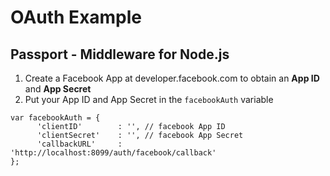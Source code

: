 # OAuth Example
## Passport - Middleware for Node.js
1. Create a Facebook App at developer.facebook.com to obtain an **App ID** and **App Secret**
2. Put your App ID and App Secret in the `facebookAuth` variable
```
var facebookAuth = {
      'clientID'        : '', // facebook App ID
      'clientSecret'    : '', // facebook App Secret
      'callbackURL'     : 'http://localhost:8099/auth/facebook/callback'
};
```